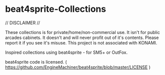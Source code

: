 # beat4sprite-Collections

// DISCLAIMER //

These collections is for private/home/non-commercial use.
It isn't for public arcades cabinets.
It doesn't and will never profit out of it's contents.
Please report it if you see it's misuse.
This project is not associated with KONAMI.

Inspired collections using beat4sprite - for SM5+ or OutFox.

beat4sprite code is licensed. ( https://github.com/EngineMachiner/beat4sprite/blob/master/LICENSE )
